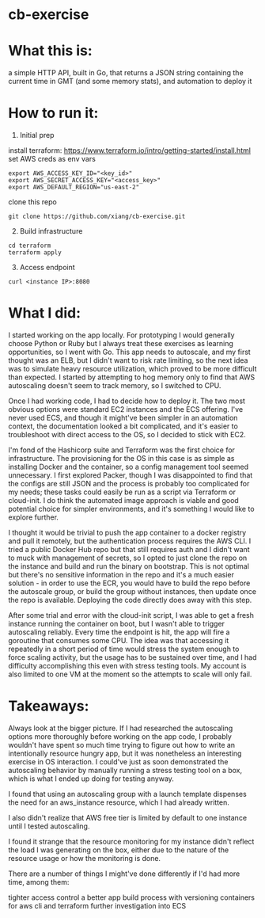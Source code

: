 # cb-exercise

# What this is:

a simple HTTP API, built in Go, that returns a JSON string containing the current time in GMT (and some memory stats), and automation to deploy it

# How to run it:

1. Initial prep

  install terraform: https://www.terraform.io/intro/getting-started/install.html
  set AWS creds as env vars

```
export AWS_ACCESS_KEY_ID="<key_id>"
export AWS_SECRET_ACCESS_KEY="<access_key>"
export AWS_DEFAULT_REGION="us-east-2"
```

  clone this repo
  
`git clone https://github.com/xiang/cb-exercise.git`
  
2. Build infrastructure

```
cd terraform
terraform apply
```

3. Access endpoint

`curl <instance IP>:8080`

# What I did:

I started working on the app locally. For prototyping I would generally choose Python or Ruby but I always treat these exercises as learning opportunities, so I went with Go. This app needs to autoscale, and my first thought was an ELB, but I didn't want to risk rate limiting, so the next idea was to simulate heavy resource utilization, which proved to be more difficult than expected. I started by attempting to hog memory only to find that AWS autoscaling doesn't seem to track memory, so I switched to CPU.

Once I had working code, I had to decide how to deploy it. The two most obvious options were standard EC2 instances and the ECS offering. I've never used ECS, and though it might've been simpler in an automation context, the documentation looked a bit complicated, and it's easier to troubleshoot with direct access to the OS, so I decided to stick with EC2.

I'm fond of the Hashicorp suite and Terraform was the first choice for infrastructure. The provisioning for the OS in this case is as simple as installing Docker and the container, so a config management tool seemed unnecessary. I first explored Packer, though I was disappointed to find that the configs are still JSON and the process is probably too complicated for my needs; these tasks could easily be run as a script via Terraform or cloud-init. I do think the automated image approach is viable and good potential choice for simpler environments, and it's something I would like to explore further.

I thought it would be trivial to push the app container to a docker registry and pull it remotely, but the authentication process requires the AWS CLI. I tried a public Docker Hub repo but that still requires auth and I didn't want to muck with management of secrets, so I opted to just clone the repo on the instance and build and run the binary on bootstrap. This is not optimal but there's no sensitive information in the repo and it's a much easier solution - in order to use the ECR, you would have to build the repo before the autoscale group, or build the group without instances, then update once the repo is available. Deploying the code directly does away with this step.

After some trial and error with the cloud-init script, I was able to get a fresh instance running the container on boot, but I wasn't able to trigger autoscaling reliably. Every time the endpoint is hit, the app will fire a goroutine that consumes some CPU. The idea was that accessing it repeatedly in a short period of time would stress the system enough to force scaling activity, but the usage has to be sustained over time, and I had difficulty accomplishing this even with stress testing tools. My account is also limited to one VM at the moment so the attempts to scale will only fail.


# Takeaways:

Always look at the bigger picture. If I had researched the autoscaling options more thoroughly before working on the app code, I probably wouldn't have spent so much time trying to figure out how to write an intentionally resource hungry app, but it was nonetheless an interesting exercise in OS interaction. I could've just as soon demonstrated the autoscaling behavior by manually running a stress testing tool on a box, which is what I ended up doing for testing anyway. 

I found that using an autoscaling group with a launch template dispenses the need for an aws_instance resource, which I had already written.

I also didn't realize that AWS free tier is limited by default to one instance until I tested autoscaling.

I found it strange that the resource monitoring for my instance didn't reflect the load I was generating on the box, either due to the nature of the resource usage or how the monitoring is done. 

There are a number of things I might've done differently if I'd had more time, among them:

tighter access control
a better app build process with versioning
containers for aws cli and terraform
further investigation into ECS
